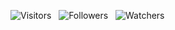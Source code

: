 ![Visitors](https://api.visitorbadge.io/api/visitors?path=Devsgeeknerd%2Fmod-pre-amb-alg-log-par-pro-bas-ava&label=Visitantes&labelColor=%23f9e64f&countColor=%23008000&style=plastic "Total de Visitas")
&nbsp;
![Followers](https://img.shields.io/github/followers/Devsgeeknerd?style=p&label=Seguidores&labelColor=f9e64f&color=008000 "Total de Seguidores")
&nbsp;
![Watchers](https://img.shields.io/github/watchers/Devsgeeknerd/?style=p&label=Observadores&labelColor=f9e64f&color=008000 "Total de Observadores")
&nbsp;
